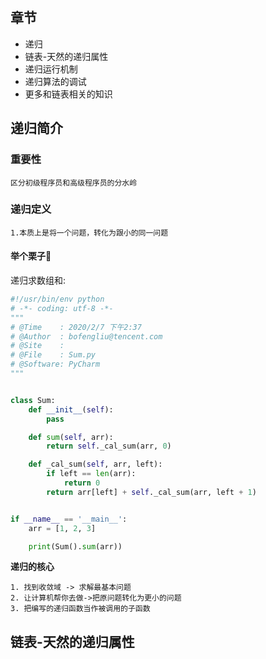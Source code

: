 ## 章节
* 递归
* 链表-天然的递归属性
* 递归运行机制
* 递归算法的调试 
* 更多和链表相关的知识

## 递归简介
### 重要性
```
区分初级程序员和高级程序员的分水岭
```

### 递归定义
```
1.本质上是将一个问题，转化为跟小的同一问题
```
#### 举个栗子🌰
递归求数组和:
```python
#!/usr/bin/env python
# -*- coding: utf-8 -*-
"""
# @Time    : 2020/2/7 下午2:37
# @Author  : bofengliu@tencent.com
# @Site    : 
# @File    : Sum.py
# @Software: PyCharm
"""


class Sum:
    def __init__(self):
        pass

    def sum(self, arr):
        return self._cal_sum(arr, 0)

    def _cal_sum(self, arr, left):
        if left == len(arr):
            return 0
        return arr[left] + self._cal_sum(arr, left + 1)


if __name__ == '__main__':
    arr = [1, 2, 3]

    print(Sum().sum(arr))

```
**递归的核心**
```
1. 找到收敛域 -> 求解最基本问题
2. 让计算机帮你去做->把原问题转化为更小的问题
3. 把编写的递归函数当作被调用的子函数
```

## 链表-天然的递归属性





